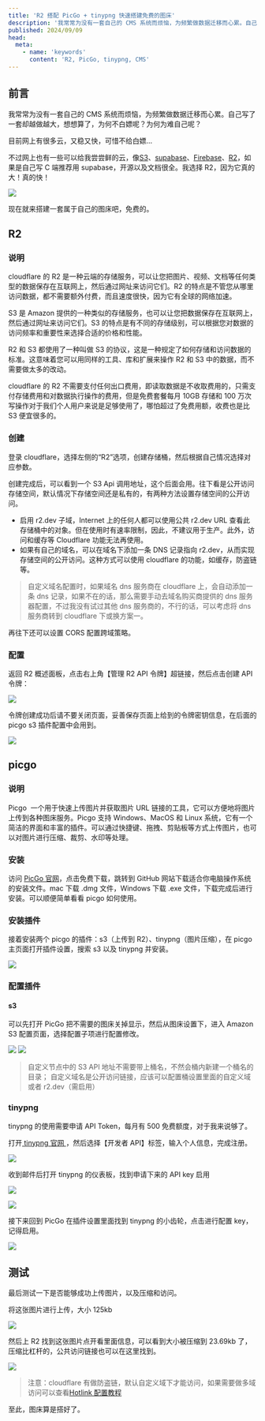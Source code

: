```yaml
---
title: 'R2 搭配 PicGo + tinypng 快速搭建免费的图床'
description: '我常常为没有一套自己的 CMS 系统而烦恼，为频繁做数据迁移而心累。自己写了一套却越做越大，想想算了，为何不白嫖呢？为何为难自己呢？'
published: 2024/09/09
head:
  meta:
    - name: 'keywords'
      content: 'R2, PicGo, tinypng, CMS'
---
```


## 前言

我常常为没有一套自己的 CMS 系统而烦恼，为频繁做数据迁移而心累。自己写了一套却越做越大，想想算了，为何不白嫖呢？为何为难自己呢？

目前网上有很多云，又稳又快，可惜不给白嫖...

不过网上也有一些可以给我尝尝鲜的云，像[S3](https://aws.amazon.com/cn/s3/?nc2=h_ql_prod_st_s3)、[supabase](https://github.com/supabase/supabase)、[Firebase](https://firebase.google.cn/?hl=zh-cn)、[R2](https://www.cloudflare-cn.com/developer-platform/r2/)，如果是自己写 C 端推荐用 supabase，开源以及文档很全。我选择 R2，因为它真的大！真的快！

![](https://r2.jimi1126.cn/img/2024/09/766c16cc4efca802d4f5d3d7631cf816.png)

现在就来搭建一套属于自己的图床吧，免费的。

## R2

### 说明

cloudflare 的 R2 是一种云端的存储服务，可以让您把图片、视频、文档等任何类型的数据保存在互联网上，然后通过网址来访问它们。R2 的特点是不管您从哪里访问数据，都不需要额外付费，而且速度很快，因为它有全球的网络加速。

S3 是 Amazon 提供的一种类似的存储服务，也可以让您把数据保存在互联网上，然后通过网址来访问它们。S3 的特点是有不同的存储级别，可以根据您对数据的访问频率和重要性来选择合适的价格和性能。

R2 和 S3 都使用了一种叫做 S3 的协议，这是一种规定了如何存储和访问数据的标准。这意味着您可以用同样的工具、库和扩展来操作 R2 和 S3 中的数据，而不需要做太多的改动。

cloudflare 的 R2 不需要支付任何出口费用，即读取数据是不收取费用的，只需支付存储费用和对数据执行操作的费用，但是免费套餐每月 10GB 存储和 100 万次写操作对于我们个人用户来说是足够使用了，哪怕超过了免费用额，收费也是比 S3 便宜很多的。

### 创建

登录 cloudflare，选择左侧的“R2”选项，创建存储桶，然后根据自己情况选择对应参数。

创建完成后，可以看到一个 S3 Api 调用地址，这个后面会用。往下看是公开访问存储空间，默认情况下存储空间还是私有的，有两种方法设置存储空间的公开访问。

- 启用 r2.dev 子域，Internet 上的任何人都可以使用公共 r2.dev URL 查看此存储桶中的对象。但在使用时有速率限制，因此，不建议用于生产。此外，访问和缓存等 Cloudflare 功能无法再使用。
- 如果有自己的域名，可以在域名下添加一条 DNS 记录指向 r2.dev，从而实现存储空间的公开访问。这种方式可以使用 cloudflare 的功能，如缓存，防盗链等。

> 自定义域名配置时，如果域名 dns 服务商在 cloudflare 上，会自动添加一条 dns 记录，如果不在的话，那么需要手动去域名购买商提供的 dns 服务器配置，不过我没有试过其他 dns 服务商的，不行的话，可以考虑将 dns 服务商转到 cloudflare 下或换方案一。

再往下还可以设置 CORS 配置跨域策略。

### 配置

返回 R2 概述面板，点击右上角【管理 R2 API 令牌】超链接，然后点击创建 API 令牌：

![](https://r2.jimi1126.cn/img/2024/09/6691a6e59da05329efe62cd0ec2d944e.png)

令牌创建成功后请不要关闭页面，妥善保存页面上给到的令牌密钥信息，在后面的 picgo s3 插件配置中会用到。

![](https://r2.jimi1126.cn/img/2024/09/df097fc1d69a10cbdc6ccd590b2a2e9f.png)

## picgo

### 说明

Picgo  一个用于快速上传图片并获取图片 URL 链接的工具，它可以方便地将图片上传到各种图床服务。Picgo 支持 Windows、MacOS 和 Linux 系统，它有一个简洁的界面和丰富的插件。可以通过快捷键、拖拽、剪贴板等方式上传图片，也可以对图片进行压缩、裁剪、水印等处理。

### 安装

访问 [PicGo 官网](https://molunerfinn.com/PicGo/)，点击免费下载，跳转到 GitHub 网站下载适合你电脑操作系统的安装文件。mac 下载 .dmg 文件，Windows 下载 .exe 文件，下载完成后进行安装。可以顺便简单看看 picgo 如何使用。

### 安装插件

接着安装两个 picgo 的插件：s3（上传到 R2）、tinypng（图片压缩），在 picgo 主页面打开插件设置，搜索 s3 以及 tinypng 并安装。

![](https://r2.jimi1126.cn/img/2024/09/17048596533a43f1b054b3f489951c40.png)

### 配置插件

#### s3

可以先打开 PicGo 把不需要的图床关掉显示，然后从图床设置下，进入 Amazon S3 配置页面，选择配置子项进行配置修改。

![](https://r2.jimi1126.cn/img/2024/09/62680f93ca4c57cfadcbb025075a605c.png)
![](https://r2.jimi1126.cn/img/2024/09/dafca26531e7905d9a4d16af2b1d6126.png)

> 自定义节点中的 S3 API 地址不需要带上桶名，不然会桶内新建一个桶名的目录；
> 自定义域名是公开访问链接，应该可以配置桶设置里面的自定义域或者 r2.dev（需启用）

### tinypng

tinypng 的使用需要申请 API Token，每月有 500 免费额度，对于我来说够了。

打开[ tinypng 官网 ](https://tinify.cn/)，然后选择【开发者 API】标签，输入个人信息，完成注册。

![](https://r2.jimi1126.cn/img/2024/09/fe5b694bb6177c23bd6ab010a7661046.png)

收到邮件后打开 tinypng 的仪表板，找到申请下来的 API key 启用

![](https://r2.jimi1126.cn/img/2024/09/745250d792f263a40c04e8874f875b13.png)

![](https://r2.jimi1126.cn/img/2024/09/144bbac1e4fb66d3c4dccb8e76841ecd.png)

接下来回到 PicGo 在插件设置里面找到 tinypng 的小齿轮，点击进行配置 key，记得启用。

![](https://r2.jimi1126.cn/img/2024/09/f95e403f3a8e7dd1203b3f7a3fe6d6e1.png)

## 测试

最后测试一下是否能够成功上传图片，以及压缩和访问。

将这张图片进行上传，大小 125kb

![](https://r2.jimi1126.cn/img/2024/09/544c5707a80c86ed8154355bf03f6ffa.png)

然后上 R2 找到这张图片点开看里面信息，可以看到大小被压缩到 23.69kb 了，压缩比杠杆的，公共访问链接也可以在这里找到。

![](https://r2.jimi1126.cn/img/2024/09/fe2d0725749937efab8bfd7bc82cf9d8.png)

> 注意：cloudflare 有做防盗链，默认自定义域下才能访问，如果需要做多域访问可以查看[Hotlink 配置教程](https://developers.cloudflare.com/waf/tools/scrape-shield/hotlink-protection/)

至此，图床算是搭好了。

